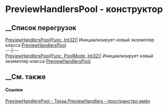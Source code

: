 # PreviewHandlersPool - конструктор
##  __Список перегрузок
[PreviewHandlersPool(Func<IPreviewHandlerProxy>,
Int32)](M_Tessa_PreviewHandlers_PreviewHandlersPool__ctor.htm)| Инициализирует
новый экземпляр класса
[PreviewHandlersPool](T_Tessa_PreviewHandlers_PreviewHandlersPool.htm)  
---|---  
[PreviewHandlersPool(Func<IPreviewHandlerProxy>, PoolMode,
Int32)](M_Tessa_PreviewHandlers_PreviewHandlersPool__ctor_1.htm)|
Инициализирует новый экземпляр класса
[PreviewHandlersPool](T_Tessa_PreviewHandlers_PreviewHandlersPool.htm)  
##  __См. также
#### Ссылки
[PreviewHandlersPool - ](T_Tessa_PreviewHandlers_PreviewHandlersPool.htm)
[Tessa.PreviewHandlers - пространство имён](N_Tessa_PreviewHandlers.htm)
